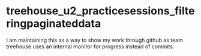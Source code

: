 # treehouse_u2_practicesessions_filteringpaginateddata
I am maintaining this as a way to show my work through github as team treehouse uses an internal monitor for progress instead of commits.
